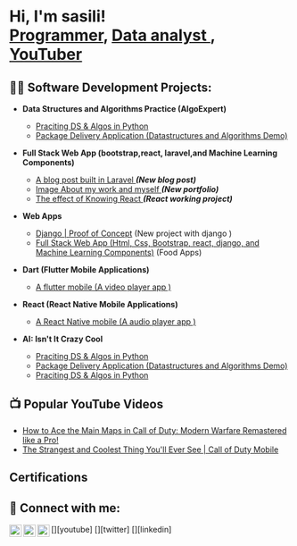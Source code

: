 <h1>Hi, I'm sasili! <br/><a href="https://github.com/salimansas">Programmer</a>, <a href="https://www.linkedin.com/in/salimansas2017/"> Data analyst </a>, <a href="https://www.youtube.com/@wins_Signature">YouTuber</a></h1>

<h2>👨‍💻 Software Development Projects:</h2>

- <b>Data Structures and Algorithms Practice (AlgoExpert)</b>
  - [Praciting DS & Algos in Python](https://github.com/salimansas/Algorithms-Practice)
  - [Package Delivery Application (Datastructures and Algorithms Demo)](https://github.com/salimansas/Python-Pathfinding-Algorithm)
  
- <b>Full Stack Web App (bootstrap,react, laravel,and Machine Learning Components)</b>
  - [A blog post built in Laravel ](https://github.com/salimasas/blog-post) <b><i>(New blog post)</b></i>
  - [Image About my work and myself ](https://github.com/Salimansas/iPortfolio) <b><i>(New portfolio)</b></i>
  - [The effect of Knowing React ](https://github.com/Salimansas/hyperspace) <b><i>(React working project)</b></i>
  
- <b>Web Apps</b>
  - [Django | Proof of Concept](https://github.com/salimansas/django_project) (New project with django )
  - [Full Stack Web App (Html, Css, Bootstrap, react, django, and Machine Learning Components)](https://github.com/Salimansas/Hoshpor)</b></i> (Food     Apps)</b></i>
  
- <b>Dart (Flutter Mobile Applications)</b>
  - [A flutter mobile (A video player app )](https://github.com/salimansas/flutterjojo)

- <b>React (React Native Mobile Applications)</b>
  - [A React Native mobile (A audio player app )](https://github.com/salimansas/Reactjojo)
 
 
- <b>AI: Isn't It Crazy Cool</b>
  - [Praciting DS & Algos in Python](https://github.com/salimansas/Algorithms-Practice)
  - [Package Delivery Application (Datastructures and Algorithms Demo)](https://github.com/salimansas/Python-Pathfinding-Algorithm)
  - [Praciting DS & Algos in Python](https://github.com/salimansas/Algorithms-Practice)

<h2>📺 Popular YouTube Videos</h2>

- [How to Ace the Main Maps in Call of Duty: Modern Warfare Remastered like a Pro!](https://www.youtube.com/watch?v=905JCsvEz3Q)
- [The Strangest and Coolest Thing You'll Ever See | Call of Duty Mobile](https://www.youtube.com/watch?v=D5b4OKiZTq8)


<h2> Certifications </h2>


<h2> 🤳 Connect with me:</h2>

[<img align="left" alt="@wins_Signature | YouTube" width="22px" src="https://cdn.jsdelivr.net/npm/simple-icons@v3/icons/youtube.svg" />][youtube]
[<img align="left" alt="@wins_Signature | Twitter" width="22px" src="https://cdn.jsdelivr.net/npm/simple-icons@v3/icons/twitter.svg" />][twitter]
[<img align="left" alt="Salimansas | LinkedIn" width="22px" src="https://cdn.jsdelivr.net/npm/simple-icons@v3/icons/linkedin.svg" />][linkedin]
